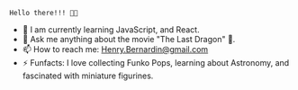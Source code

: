     Hello there!!! 👋🏾


- 🌱 I am currently learning JavaScript, and React. 
- 💬 Ask me anything about the movie "The Last Dragon" 🐉. 
- 📫 How to reach me: Henry.Bernardin@gmail.com
- ⚡ Funfacts: I love collecting Funko Pops, learning about Astronomy, and fascinated with miniature figurines.

<!--
**Henry-Bernardin/Henry-Bernardin** is a ✨ _special_ ✨ repository because its `README.md` (this file) appears on your GitHub profile.

Here are some ideas to get you started:

- 🔭 I’m currently working on ...
- 🌱 I’m currently learning ...
- 👯 I’m looking to collaborate on ...
- 🤔 I’m looking for help with ...
- 💬 Ask me about ...
- 📫 How to reach me: ...
- 😄 Pronouns: ...
- ⚡ Fun fact: ...
-->
